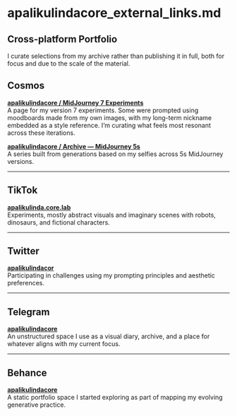 # apalikulindacore_external_links.md

## Cross-platform Portfolio
I curate selections from my archive rather than publishing it in full, both for focus and due to the scale of the material.

## Cosmos  
**[apalikulindacore / MidJourney 7 Experiments](https://www.cosmos.so/apalikulindacore/midjourney7-experiments)**  
A page for my version 7 experiments. Some were prompted using moodboards made from my own images, with my long-term nickname embedded as a style reference. I’m curating what feels most resonant across these iterations.

**[apalikulindacore / Archive — MidJourney 5s](https://www.cosmos.so/apalikulindacore/archive-midjourney-5s)**  
A series built from generations based on my selfies across 5s MidJourney versions.

---

## TikTok  
**[apalikulinda.core.lab](https://www.tiktok.com/@apalikulinda.core.lab)**  
Experiments, mostly abstract visuals and imaginary scenes with robots, dinosaurs, and fictional characters.

---

## Twitter  
**[apalikulindacor](https://x.com/apalikulindacor)**  
Participating in challenges using my prompting principles and aesthetic preferences.

---

## Telegram  
**[apalikulindacore](http://t.me/apalikulindacore)**  
An unstructured space I use as a visual diary, archive, and a place for whatever aligns with my current focus.

---

## Behance  
**[apalikulindacore](https://www.behance.net/apalikulindacore)**  
A static portfolio space I started exploring as part of mapping my evolving generative practice.
